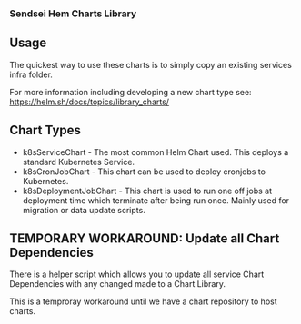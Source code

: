 ### Sendsei Hem Charts Library

## Usage

The quickest way to use these charts is to simply copy an existing services infra folder.

For more information including developing a new chart type see: https://helm.sh/docs/topics/library_charts/

## Chart Types

-   k8sServiceChart - The most common Helm Chart used. This deploys a standard Kubernetes Service.
-   k8sCronJobChart - This chart can be used to deploy cronjobs to Kubernetes.
-   k8sDeploymentJobChart - This chart is used to run one off jobs at deployment time which terminate after being run once. Mainly used for migration or data update scripts.

## TEMPORARY WORKAROUND: Update all Chart Dependencies

There is a helper script which allows you to update all service Chart Dependencies with any changed made to a Chart Library.

This is a temproray workaround until we have a chart repository to host charts.
